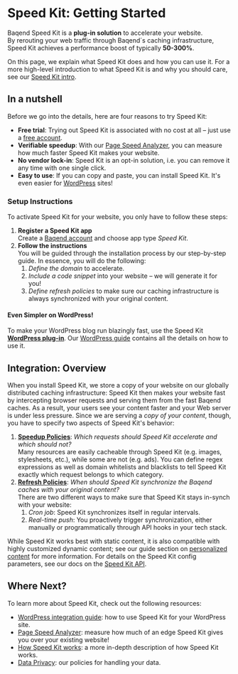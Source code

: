 # Speed Kit: Getting Started

Baqend Speed Kit is a **plug-in solution** to accelerate your website.  
By rerouting your web traffic through Baqend´s caching infrastructure, Speed Kit achieves a performance boost of typically **50-300%**. 

On this page, we explain what Speed Kit does and how you can use it. 
For a more high-level introduction to what Speed Kit is and why you should care, see our [Speed Kit intro](./intro/).

## In a nutshell

Before we go into the details, here are four reasons to try Speed Kit:

- **Free trial**: Trying out Speed Kit is associated with no cost at all – just use a [free account](https://dashboard.baqend.com/register). 
- **Verifiable speedup**: With our [Page Speed Analyzer](./analyzer), you can measure how much faster Speed Kit makes your website.
- **No vendor lock-in**: Speed Kit is an opt-in solution, i.e. you can remove it any time with one single click. 
- **Easy to use**: If you can copy and paste, you can install Speed Kit. It's even easier for [WordPress](../wordpress/) sites!

<!--  
<div class="tip"><strong>You stay in control:</strong> 
Speed Kit only makes your website faster and won't break anything. 
But don't take our word for it, you can <a href="./speed-kit/deactivation"><strong>opt out any time</strong></a>: 
To disable Speed Kit instantaneously, just click the status toggle in your dashboard. 
</div>
-->

### Setup Instructions

To activate Speed Kit for your website, you only have to follow these steps:

1. **Register a Speed Kit app**  
Create a [Baqend account](https://dashboard.baqend.com/register) and choose app type *Speed Kit*.
2. **Follow the instructions**  
You will be guided through the installation process by our step-by-step guide. In essence, you will do the following:
    1. *Define the domain* to accelerate.
    2. *Include a code snippet* into your website – we will generate it for you!
    3. *Define refresh policies* to make sure our caching infrastructure is always synchronized with your original content.

#### Even Simpler on WordPress!
To make your WordPress blog run blazingly fast, use the Speed Kit [**WordPress plug-in**](https://wordpress.org/plugins/baqend/).
Our [WordPress guide](../wordpress/) contains all the details on how to use it.

## Integration: Overview

When you install Speed Kit, we store a copy of your website on our globally distributed caching infrastructure: 
Speed Kit then makes your website fast by intercepting browser requests and serving them from the fast Baqend caches. 
As a result, your users see your content faster and your Web server is under less pressure. 
Since we are serving a *copy of your content*, though, you have to specify two aspects of Speed Kit's behavior:

1. [**Speedup Policies**](./whiteblacklisting): *Which requests should Speed Kit accelerate and which should not?*  
Many resources are easily cacheable through Speed Kit (e.g. images, stylesheets, etc.), while some are not (e.g. ads). 
You can define regex expressions as well as domain whitelists and blacklists to tell Speed Kit exactly which request belongs to which category.
2. [**Refresh Policies**](./refreshing): *When should Speed Kit synchronize the Baqend caches with your original content?*  
There are two different ways to make sure that Speed Kit stays in-synch with your website: 
    1. *Cron job*: Speed Kit synchronizes itself in regular intervals.
    2. *Real-time push*: You proactively trigger synchronization, either manually or programmatically through API hooks in your tech stack. 

While Speed Kit works best with static content, it is also compatible with highly customized dynamic content; see our  guide section on [personalized content](./personalized) for more information. 
For details on the Speed Kit config parameters, see our docs on the [Speed Kit API](./api).



## Where Next?
To learn more about Speed Kit, check out the following resources:  

- [WordPress integration guide](../wordpress/): how to use Speed Kit for your WordPress site.
- [Page Speed Analyzer](./analyzer): measure how much of an edge Speed Kit gives you over your existing website!
- [How Speed Kit works](./how-it-works): a more in-depth description of how Speed Kit works.
- [Data Privacy](./privacy): our policies for handling your data.
